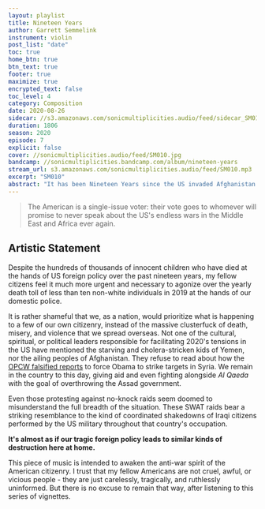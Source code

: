 ```yaml
---
layout: playlist
title: Nineteen Years
author: Garrett Semmelink
instrument: violin
post_list: "date"
toc: true
home_btn: true
btn_text: true
footer: true
maximize: true
encrypted_text: false
toc_level: 4
category: Composition
date: 2020-08-26
sidecar: //s3.amazonaws.com/sonicmultiplicities.audio/feed/sidecar_SM010.json
duration: 1806
season: 2020
episode: 7
explicit: false
cover: //sonicmultiplicities.audio/feed/SM010.jpg
bandcamp: //sonicmultiplicities.bandcamp.com/album/nineteen-years
stream_url: s3.amazonaws.com/sonicmultiplicities.audio/feed/SM010.mp3
excerpt: "SM010"
abstract: "It has been Nineteen Years since the US invaded Afghanistan."
---
```

> The American is a single-issue voter: their vote goes to whomever will promise to never speak about the US's endless wars in the Middle East and Africa ever again.

## Artistic Statement

Despite the hundreds of thousands of innocent children who have died at the hands of US foreign policy over the past nineteen years, my fellow citizens feel it much more urgent and necessary to agonize over the yearly death toll of less than ten non-white individuals in 2019 at the hands of our domestic police.

It is rather shameful that we, as a nation, would prioritize what is happening to a few of our own citizenry, instead of the massive clusterfuck of death, misery, and violence that we spread overseas. Not one of the cultural, spiritual, or political leaders responsible for facilitating 2020's tensions in the US have mentioned the starving and cholera-stricken kids of Yemen, nor the ailing peoples of Afghanistan. They refuse to read about how the [OPCW falsified reports](https://wikileaks.org/opcw-douma/#OPCW-DOUMA%20-%20Release%20Part%204) to force Obama to strike targets in Syria. We remain in the country to this day, giving aid and even fighting alongside *Al Qaeda* with the goal of overthrowing the Assad government.

Even those protesting against no-knock raids seem doomed to misunderstand the full breadth of the situation. These SWAT raids bear a striking resemblance to the kind of coordinated shakedowns of Iraqi citizens performed by the US military throughout that country's occupation.

**It's almost as if our tragic foreign policy leads to similar kinds of destruction here at home.**

This piece of music is intended to awaken the anti-war spirit of the American citizenry. I trust that my fellow Americans are not cruel, awful, or vicious people - they are just carelessly, tragically, and ruthlessly uninformed. But there is no excuse to remain that way, after listening to this series of vignettes.

